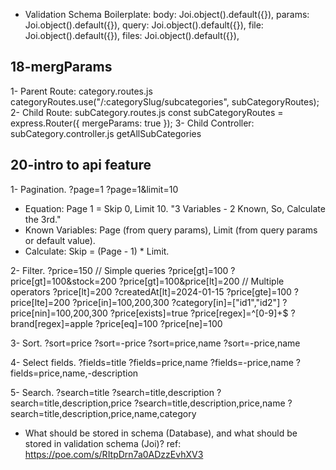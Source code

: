 - Validation Schema Boilerplate: 
body: Joi.object().default({}),
params: Joi.object().default({}),
query: Joi.object().default({}),
file: Joi.object().default({}),
files: Joi.object().default({}),
<!-- ====================================================================== -->
## 18-mergParams
1- Parent Route: category.routes.js
categoryRoutes.use("/:categorySlug/subcategories", subCategoryRoutes);
2- Child Route: subCategory.routes.js
const subCategoryRoutes = express.Router({ mergeParams: true });
3- Child Controller: subCategory.controller.js
getAllSubCategories
<!-- ====================================================================== -->
## 20-intro to api feature
1- Pagination.
    ?page=1
    ?page=1&limit=10

- Equation: Page 1 = Skip 0, Limit 10. "3 Variables - 2 Known, So, Calculate the 3rd."
- Known Variables: Page (from query params), Limit (from query params or default value).
- Calculate: Skip = (Page - 1) * Limit.

2- Filter.
    ?price=150 // Simple queries
    ?price[gt]=100
    ?price[gt]=100&stock=200
    ?price[gt]=100&price[lt]=200 // Multiple operators
    ?price[lt]=200
    ?createdAt[lt]=2024-01-15
    ?price[gte]=100
    ?price[lte]=200
    ?price[in]=100,200,300
    ?category[in]=["id1","id2"]
    ?price[nin]=100,200,300
    ?price[exists]=true
    ?price[regex]=^[0-9]+$
    ?brand[regex]=apple
    ?price[eq]=100
    ?price[ne]=100

3- Sort.
    ?sort=price
    ?sort=-price
    ?sort=price,name
    ?sort=-price,name

4- Select fields.
    ?fields=title
    ?fields=price,name
    ?fields=-price,name
    ?fields=price,name,-description

5- Search.
    ?search=title
    ?search=title,description
    ?search=title,description,price
    ?search=title,description,price,name
    ?search=title,description,price,name,category
<!-- ====================================================================== -->
- What should be stored in schema (Database), and what should be stored in validation schema (Joi)?
ref: https://poe.com/s/RItpDrn7a0ADzzEvhXV3
